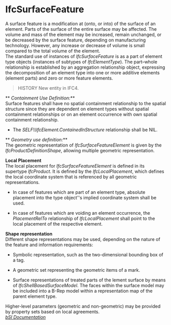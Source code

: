 IfcSurfaceFeature
=================
A surface feature is a modification at (onto, or into) of the surface of an
element. Parts of the surface of the entire surface may be affected. The
volume and mass of the element may be increased, remain unchanged, or be
decreased by the surface feature, depending on manufacturing technology.
However, any increase or decrease of volume is small compared to the total
volume of the element.  
The standard use of instances of _IfcSurfaceFeature_ is as a part of element
type objects (instances of subtypes of _IfcElementType_). The part–whole
relationship is established by an aggregation relationship object, expressing
the decomposition of an element type into one or more additive elements
(element parts) and zero or more feature elements.  
> HISTORY New entity in IFC4.  
  
 ** _Containment Use Definition:_**  
Surface features shall have no spatial containment relationship to the spatial
structure since they are dependent on element types without spatial
containment relationships or on an element occurrence with own spatial
containment relationship.  

  

  * The _SELF\\\IfcElement.ContainedInStructure_ relationship shall be NIL.
  

  
  
 ** _Geometry use definition:_**  
The geometric representation of _IfcSurfaceFeatureElement_ is given by the
_IfcProductDefinitionShape_, allowing multiple geometric representation.  
  
 **Local Placement**  
The local placement for _IfcSurfaceFeatureElement_ is defined in its supertype
_IfcProduct_. It is defined by the _IfcLocalPlacement_, which defines the
local coordinate system that is referenced by all geometric representations.  

  

  * In case of features which are part of an element type, absolute placement into the type object''s implied coordinate system shall be used.
  

  * In case of features which are voiding an element occurrence, the _PlacementRelTo_ relationship of _IfcLocalPlacement_ shall point to the local placement of the respective element.
  

  
  
 **Shape representation**  
Different shape representations may be used, depending on the nature of the
feature and information requirements:  

  

  * Symbolic representation, such as the two-dimensional bounding box of a tag. 
  

  * A geometric set representing the geometric items of a mark.
  

  * Surface representations of treated parts of the lement surface by means of _IfcShellBasedSurfaceModel_. The faces within the surface model may be included into a B-Rep model within a representation map of the parent element type.
  

  
Higher-level parameters (geometric and non-geometric) may be provided by
property sets based on local agreements.  
[ _bSI
Documentation_](https://standards.buildingsmart.org/IFC/DEV/IFC4_2/FINAL/HTML/schema/ifcstructuralelementsdomain/lexical/ifcsurfacefeature.htm)


